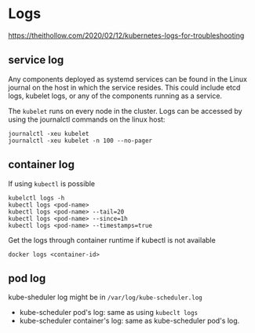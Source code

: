 # Logs
https://theithollow.com/2020/02/12/kubernetes-logs-for-troubleshooting

## service log
Any components deployed as systemd services can be found in the Linux journal on the host in which the service resides.
This could include etcd logs, kubelet logs, or any of the components running as a service.

The `kubelet` runs on every node in the cluster. Logs can be accessed by using the journalctl commands on the linux host:
```
journalctl -xeu kubelet
journalctl -xeu kubelet -n 100 --no-pager
```

## container log
If using `kubectl` is possible
```
kubelctl logs -h
kubectl logs <pod-name>
kubectl logs <pod-name> --tail=20
kubectl logs <pod-name> --since=1h
kubectl logs <pod-name> --timestamps=true
```

Get the logs through container runtime if kubectl is not available
```
docker logs <container-id>
```

## pod log
kube-sheduler log might be in `/var/log/kube-scheduler.log`
- kube-scheduler pod's log: same as using `kubeclt logs`
- kube-scheduler container's log: same as kube-scheduler pod's log.
